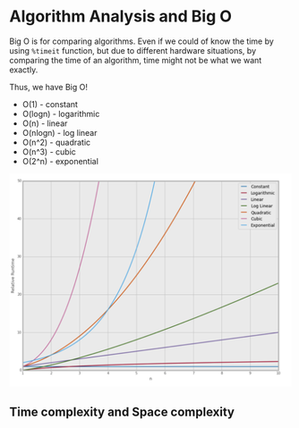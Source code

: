 # Algorithm Analysis and Big O

Big O is for comparing algorithms.
Even if we could of know the time by using `%timeit` function,
but due to different hardware situations, by comparing the time of an algorithm, time might not be what we want exactly.

Thus, we have Big O!

- O(1)      - constant
- O(logn)   - logarithmic
- O(n)      - linear
- O(nlogn)  - log linear
- O(n^2)    - quadratic
- O(n^3)    - cubic
- O(2^n)    - exponential



![MathGraph](mathplot.png)



## Time complexity and Space complexity

